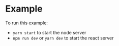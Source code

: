 # Example

To run this example:

- `yarn start` to start the node server
- `npm run dev` or `yarn dev` to start the react server

